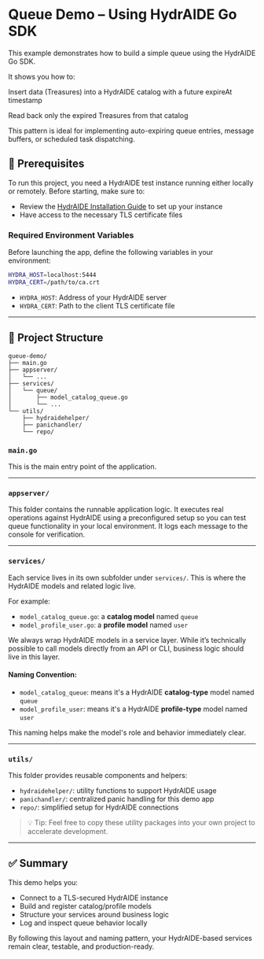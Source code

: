# Queue Demo – Using HydrAIDE Go SDK

This example demonstrates how to build a simple queue using the HydrAIDE Go SDK.

It shows you how to:

Insert data (Treasures) into a HydrAIDE catalog with a future expireAt timestamp

Read back only the expired Treasures from that catalog

This pattern is ideal for implementing auto-expiring queue entries, message buffers, or scheduled task dispatching.

## 🔧 Prerequisites

To run this project, you need a HydrAIDE test instance running either locally or remotely. Before starting, make sure to:

* Review the [HydrAIDE Installation Guide](/installation/README.md) to set up your instance
* Have access to the necessary TLS certificate files

### Required Environment Variables

Before launching the app, define the following variables in your environment:

```bash
HYDRA_HOST=localhost:5444
HYDRA_CERT=/path/to/ca.crt
```

* `HYDRA_HOST`: Address of your HydrAIDE server
* `HYDRA_CERT`: Path to the client TLS certificate file

---

## 📁 Project Structure

```text
queue-demo/
├── main.go
├── appserver/
│   └── ...
├── services/
│   └── queue/
│       ├── model_catalog_queue.go
│       └── ...
└── utils/
    ├── hydraidehelper/
    ├── panichandler/
    └── repo/
```

### `main.go`

This is the main entry point of the application.

---

### `appserver/`

This folder contains the runnable application logic. It executes real operations against HydrAIDE using a preconfigured setup so you can test queue functionality in your local environment. It logs each message to the console for verification.

---

### `services/`

Each service lives in its own subfolder under `services/`. This is where the HydrAIDE models and related logic live.

For example:

* `model_catalog_queue.go`: a **catalog model** named `queue`
* `model_profile_user.go`: a **profile model** named `user`

We always wrap HydrAIDE models in a service layer. While it’s technically possible to call models directly from an API or CLI, business logic should live in this layer.

#### Naming Convention:

* `model_catalog_queue`: means it's a HydrAIDE **catalog-type** model named `queue`
* `model_profile_user`: means it's a HydrAIDE **profile-type** model named `user`

This naming helps make the model's role and behavior immediately clear.

---

### `utils/`

This folder provides reusable components and helpers:

* `hydraidehelper/`: utility functions to support HydrAIDE usage
* `panichandler/`: centralized panic handling for this demo app
* `repo/`: simplified setup for HydrAIDE connections

> 💡 Tip: Feel free to copy these utility packages into your own project to accelerate development.

---

## ✅ Summary

This demo helps you:

* Connect to a TLS-secured HydrAIDE instance
* Build and register catalog/profile models
* Structure your services around business logic
* Log and inspect queue behavior locally

By following this layout and naming pattern, your HydrAIDE-based services remain clear, testable, and production-ready.

